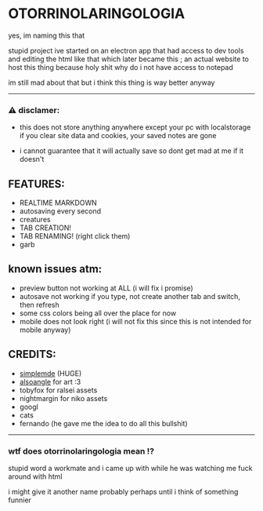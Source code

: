 # OTORRINOLARINGOLOGIA
yes, im naming this that

stupid project ive started on an electron app that had access to dev tools and editing the html like that which later became this ; an actual website to host this thing because holy shit why do i not have access to notepad

im still mad about that but i think this thing is way better anyway

---

### ⚠️ disclamer:

- this does not store anything anywhere except your pc with localstorage
if you clear site data and cookies, your saved notes are gone

- i cannot guarantee that it will actually save so dont get mad at me if it doesn't

## FEATURES:
- REALTIME MARKDOWN
- autosaving every second
- creatures
- TAB CREATION!
- TAB RENAMING! (right click them)
- garb

## known issues atm:
- preview button not working at ALL (i will fix i promise)
- autosave not working if you type, not create another tab and switch, then refresh
- some css colors being all over the place for now
- mobile does not look right (i will not fix this since this is not intended for mobile anyway)

## CREDITS:
- [simplemde](https://github.com/sparksuite/simplemde-markdown-editor) (HUGE)
- [alsoangle](https://bsky.app/profile/alsoangle.bsky.social) for art :3
- tobyfox for ralsei assets
- nightmargin for niko assets
- googl
- cats
- fernando (he gave me the idea to do all this bullshit)

---

### wtf does otorrinolaringologia mean ⁉️
stupid word a workmate and i came up with while he was watching me fuck around with html

i might give it another name probably perhaps until i think of something funnier
